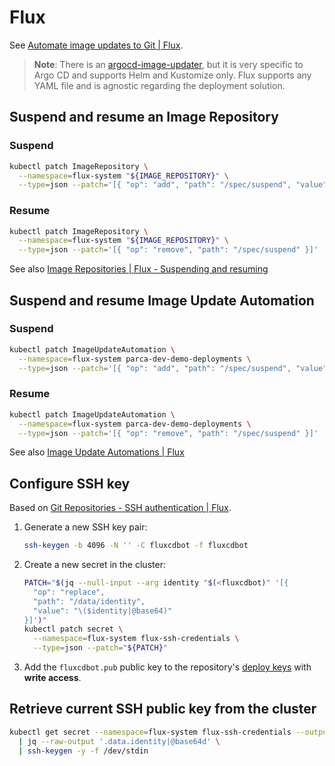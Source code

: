 # Flux

See [Automate image updates to Git | Flux](https://fluxcd.io/flux/guides/image-update/).

> **Note**: There is an [argocd-image-updater](https://github.com/argoproj-labs/argocd-image-updater),
> but it is very specific to Argo CD and supports Helm and Kustomize only.
> Flux supports any YAML file and is agnostic regarding the deployment solution.

## Suspend and resume an Image Repository

### Suspend

```bash
kubectl patch ImageRepository \
  --namespace=flux-system "${IMAGE_REPOSITORY}" \
  --type=json --patch='[{ "op": "add", "path": "/spec/suspend", "value": true }]'
```

### Resume

```bash
kubectl patch ImageRepository \
  --namespace=flux-system "${IMAGE_REPOSITORY}" \
  --type=json --patch='[{ "op": "remove", "path": "/spec/suspend" }]'
```

See also [Image Repositories | Flux - Suspending and resuming](https://fluxcd.io/flux/components/image/imagerepositories/#suspending-and-resuming)

## Suspend and resume Image Update Automation

### Suspend

```bash
kubectl patch ImageUpdateAutomation \
  --namespace=flux-system parca-dev-demo-deployments \
  --type=json --patch='[{ "op": "add", "path": "/spec/suspend", "value": true }]'
```

### Resume

```bash
kubectl patch ImageUpdateAutomation \
  --namespace=flux-system parca-dev-demo-deployments \
  --type=json --patch='[{ "op": "remove", "path": "/spec/suspend" }]'
```

See also [Image Update Automations | Flux](https://fluxcd.io/flux/components/image/imageupdateautomations/)

## Configure SSH key

Based on [Git Repositories - SSH authentication | Flux](https://fluxcd.io/flux/components/source/gitrepositories/#ssh-authentication).

1. Generate a new SSH key pair:

   ```bash
   ssh-keygen -b 4096 -N '' -C fluxcdbot -f fluxcdbot
   ```

2. Create a new secret in the cluster:

   ```bash
   PATCH="$(jq --null-input --arg identity "$(<fluxcdbot)" '[{
     "op": "replace",
     "path": "/data/identity",
     "value": "\($identity|@base64)"
   }]')"
   kubectl patch secret \
     --namespace=flux-system flux-ssh-credentials \
     --type=json --patch="${PATCH}"
   ```

3. Add the `fluxcdbot.pub` public key to the repository's [deploy keys](https://docs.github.com/en/authentication/connecting-to-github-with-ssh/managing-deploy-keys#deploy-keys) with **write access**.

## Retrieve current SSH public key from the cluster

```bash
kubectl get secret --namespace=flux-system flux-ssh-credentials --output=json \
  | jq --raw-output '.data.identity|@base64d' \
  | ssh-keygen -y -f /dev/stdin
```
